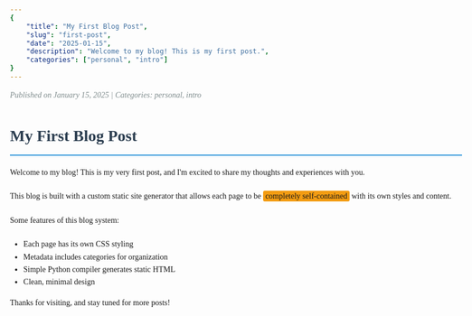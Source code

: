 ```yaml
---
{
    "title": "My First Blog Post",
    "slug": "first-post",
    "date": "2025-01-15",
    "description": "Welcome to my blog! This is my first post.",
    "categories": ["personal", "intro"]
}
---
```


<style>
body {
    font-family: Georgia, serif;
    max-width: 800px;
    margin: 0 auto;
    padding: 20px;
    line-height: 1.6;
}

h1 {
    color: #2c3e50;
    border-bottom: 2px solid #3498db;
    padding-bottom: 10px;
}

.meta {
    color: #7f8c8d;
    font-style: italic;
    margin-bottom: 30px;
}

p {
    margin-bottom: 20px;
}

.highlight {
    background-color: #f39c12;
    padding: 2px 4px;
    border-radius: 3px;
}
</style>

<html>
<div class="meta">Published on January 15, 2025 | Categories: personal, intro</div>

<h1>My First Blog Post</h1>

<p>Welcome to my blog! This is my very first post, and I'm excited to share my thoughts and experiences with you.</p>

<p>This blog is built with a custom static site generator that allows each page to be <span class="highlight">completely self-contained</span> with its own styles and content.</p>

<p>Some features of this blog system:</p>
<ul>
    <li>Each page has its own CSS styling</li>
    <li>Metadata includes categories for organization</li>
    <li>Simple Python compiler generates static HTML</li>
    <li>Clean, minimal design</li>
</ul>

<p>Thanks for visiting, and stay tuned for more posts!</p>
</html>